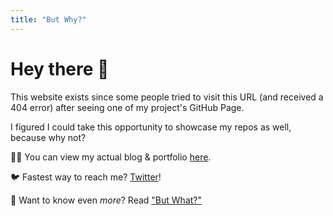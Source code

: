 ```yaml
---
title: "But Why?"
---
```


# Hey there 👋

This website exists since some people tried to visit this URL (and received a 404 error) after seeing one of my project's GitHub Page.

I figured I could take this opportunity to showcase my repos as well, because why not?

👨‍💻 You can view my actual blog & portfolio [here](https://ajitpanigrahi.com/).

🐦 Fastest way to reach me? [Twitter](https://twitter.com/AjitZero)!

🧐 Want to know even *more*? Read ["But What?"](/what/)
